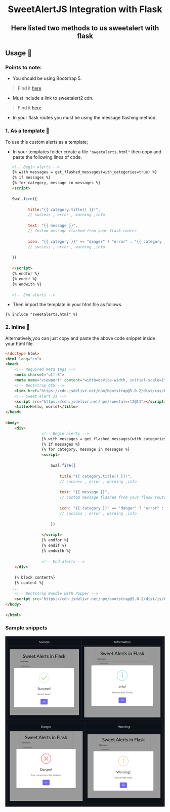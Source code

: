 <div align="center"><h1>SweetAlertJS Integration with Flask</h1></div>
<div align="center"><h2>Here listed two methods to us sweetalert with flask</h2></div>


## Usage :pushpin:
### Points to note:

   - You should be using Bootstrap 5.
   > Find it [here](https://getbootstrap.com/docs/5.0/getting-started/introduction/#starter-template)
   - Must include a link to sweetalert2 cdn.
   > Find it [here](https://sweetalert2.github.io/#download)
   - In your flask routes you must be using the message flashing method.
  
### 1. As a template :pushpin:
To use this custom alerts as a template;
- In your templates folder create a file `"sweetalerts.html"` then copy and paste the following lines of code.

```html
   <!-- Begin alerts -->                
   {% with messages = get_flashed_messages(with_categories=true) %}
   {% if messages %}
   {% for category, message in messages %}
   <script>
      
   Swal.fire({

          title:"{{ category.title() }}!",
          // success , error , warning ,info

          text: "{{ message }}",
          // Custom message flashed from your flask routes

          icon: "{{ category }}" == "danger" ? "error" : "{{ category }}"
          // success , error , warning ,info

   })

   </script>
   {% endfor %}
   {% endif %}
   {% endwith %}

   <!-- End alerts -->
```
- Then import the template in your html file as follows.
```
{% include "sweetalerts.html" %}
```
### 2. Inline :pushpin:  
Alternatively,you can just copy and paste the above code snippet inside your html file.

```html
<!doctype html>
<html lang="en">
<head>
    <!-- Required meta tags -->
    <meta charset="utf-8">
    <meta name="viewport" content="width=device-width, initial-scale=1">
    <!-- Bootstrap CSS -->
    <link href="https://cdn.jsdelivr.net/npm/bootstrap@5.0.2/dist/css/bootstrap.min.css" rel="stylesheet" integrity="sha384-EVSTQN3/azprG1Anm3QDgpJLIm9Nao0Yz1ztcQTwFspd3yD65VohhpuuCOmLASjC" crossorigin="anonymous">
    <!-- Sweet alert Js -->
    <script src="https://cdn.jsdelivr.net/npm/sweetalert2@11"></script>
    <title>Hello, world!</title>
</head>

<body>
    <div>
                <!-- Begin alerts -->                
                {% with messages = get_flashed_messages(with_categories=true) %}
                {% if messages %}
                {% for category, message in messages %}
                <script>

                    Swal.fire({

                        title:"{{ category.title() }}!",
                        // success , error , warning ,info

                        text: "{{ message }}",
                        // Custom message flashed from your flask routes

                        icon: "{{ category }}" == "danger" ? "error" : "{{ category }}"
                        // success , error , warning ,info

                    })

                </script>
                {% endfor %}
                {% endif %}
                {% endwith %}

                <!-- End alerts -->
    </div>
    
    {% block content%}
    {% content %}
   ...
    <!-- Bootstrap Bundle with Popper -->
    <script src="https://cdn.jsdelivr.net/npm/bootstrap@5.0.2/dist/js/bootstrap.bundle.min.js" integrity="sha384-MrcW6ZMFYlzcLA8Nl+NtUVF0sA7MsXsP1UyJoMp4YLEuNSfAP+JcXn/tWtIaxVXM" crossorigin="anonymous"></script>
</body>

</html>
```
### Sample snippets






![Sample](https://github.com/Govind-Deshmukh/SweetalertJS-with-Python-Flask/blob/main/image/display.png)
